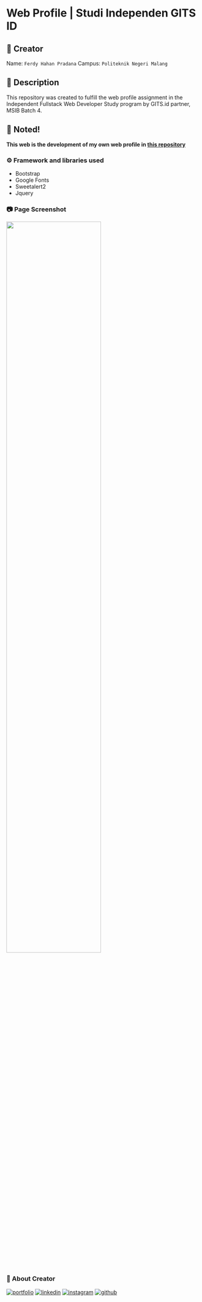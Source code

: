# Web Profile | Studi Independen GITS ID

## :man: Creator
Name: ``` Ferdy Hahan Pradana ```
Campus: ``` Politeknik Negeri Malang ```

## :open_book: Description
This repository was created to fulfill the web profile assignment in the Independent Fullstack Web Developer Study program by GITS.id partner, MSIB Batch 4.


## :pushpin: Noted!
**This web is the development of my own web profile in [this repository](https://github.com/ferdyhape/ferdyhape.github.io.git)**

### :gear: Framework and libraries used
 - Bootstrap
 - Google Fonts
 - Sweetalert2
 - Jquery

### :camera: Page Screenshot
<img src="https://user-images.githubusercontent.com/75787853/220665715-7ae98a95-8e0a-4c1c-9e0b-39f2f712ea1d.jpeg" width=70% height=70%><br>

### :link: About Creator
[![portfolio](https://img.shields.io/badge/my_portfolio-000?style=for-the-badge&logo=ko-fi&logoColor=white)](https://www.ferdyhape.site/)
[![linkedin](https://img.shields.io/badge/linkedin-0A66C2?style=for-the-badge&logo=linkedin&logoColor=white)](https://www.linkedin.com/in/ferdy-hahan-pradana)
[![instagram](https://img.shields.io/badge/instagram-833AB4?style=for-the-badge&logo=instagram&logoColor=white)](https://instagram.com/ferdyhape)
[![github](https://img.shields.io/badge/github-333?style=for-the-badge&logo=github&logoColor=white)](https://github.com/ferdyhape)
